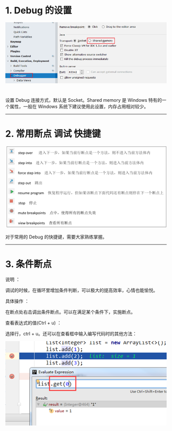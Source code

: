 # 1. Debug 的设置

![](images/WEBRESOURCE1b7edffe0b3922f3a13b4e6a4e61dd3d截图.png)

# 


设置 Debug 连接方式，默认是 Socket。Shared memory 是 Windows 特有的一
个属性，一般在 Windows 系统下建议使用此设置，内存占用相对较少。




---

# 2. 常用断点 调试 快捷键

![](images/WEBRESOURCE4c81bbc7a41aeb0287662e3f10eb6704截图.png)




对于常用的 Debug 的快捷键，需要大家熟练掌握。







---

# 3. 条件断点


说明 ：


调试的时候，在循环里增加条件判断，可以极大的提高效率，心情也能愉悦。


具体操作 ：


在断点处右击调出条件断点。可以在满足某个条件下，实施断点。


查看表达式的值(Ctrl + u) ：


选择行，ctrl + u。还可以在查看框中输入编写代码时的其他方法：



![](images/WEBRESOURCE147a782ba8bf0420addc640db79c87c2截图.png)

